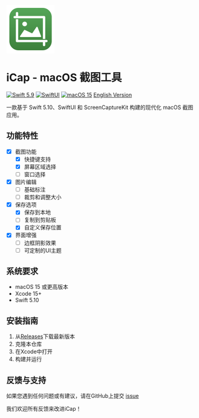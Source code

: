 ![](iCap/Assets.xcassets/AppIcon.appiconset/icon_128x128.png)

# iCap - macOS 截图工具

[![Swift 5.9](https://img.shields.io/badge/Swift-5.10-ED523F.svg?style=flat)](https://swift.org/) [![SwiftUI](https://img.shields.io/badge/SwiftUI-✓-orange)](https://developer.apple.com/xcode/swiftui/) [![macOS 15](https://img.shields.io/badge/macOS15-Compatible-green)](https://www.apple.com/macos/monterey/)
  [English Version](README.md)


一款基于 Swift 5.10、SwiftUI 和 ScreenCaptureKit 构建的现代化 macOS 截图应用。

## 功能特性

- [x] 截图功能
  - [x] 快捷键支持
  - [x] 屏幕区域选择
  - [ ] 窗口选择
- [x] 图片编辑
  - [ ] 基础标注
  - [ ] 裁剪和调整大小
- [x] 保存选项
  - [x] 保存到本地
  - [ ] 复制到剪贴板
  - [x] 自定义保存位置
- [x] 界面增强
  - [ ] 边框阴影效果
  - [ ] 可定制的UI主题

## 系统要求

- macOS 15 或更高版本
- Xcode 15+
- Swift 5.10

## 安装指南

1. 从[Releases](https://github.com/yourusername/iCap/releases)下载最新版本
2. 克隆本仓库
3. 在Xcode中打开
4. 构建并运行

## 反馈与支持

如果您遇到任何问题或有建议，请在GitHub上提交 [issue](https://github.com/wflixu/iCap/issues)


我们欢迎所有反馈来改进iCap！
